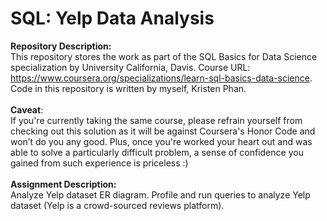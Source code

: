 # SQL: Yelp Data Analysis

__Repository Description:__
<br/>
This repository stores the work as part of the SQL Basics for Data Science specialization by University California, Davis. Course URL: https://www.coursera.org/specializations/learn-sql-basics-data-science. Code in this repository is written by myself, Kristen Phan.
<br/>
<br/>
__Caveat__: 
<br/>
If you're currently taking the same course, please refrain yourself from checking out this solution as it will be against Coursera's Honor Code and won’t do you any good. Plus, once you're worked your heart out and was able to solve a particularly difficult problem, a sense of confidence you gained from such experience is priceless :)
<br/>
<br/>
__Assignment Description:__
<br/>
Analyze Yelp dataset ER diagram. Profile and run queries to analyze Yelp dataset (Yelp is a crowd-sourced reviews platform).
